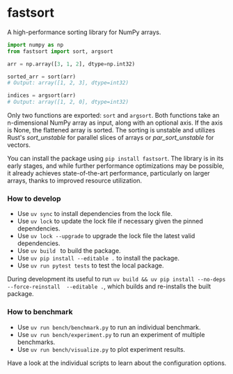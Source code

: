 # fastsort

A high-performance sorting library for NumPy arrays.

```py
import numpy as np
from fastsort import sort, argsort

arr = np.array([3, 1, 2], dtype=np.int32)

sorted_arr = sort(arr)
# Output: array([1, 2, 3], dtype=int32)

indices = argsort(arr)
# Output: array([1, 2, 0], dtype=int32)
```

Only two functions are exported: ``sort`` and ``argsort``. Both functions take an n-dimensional NumPy array as input, along with an optional axis. If the axis is None, the flattened array is sorted. The sorting is unstable and utilizes Rust's *sort_unstable* for parallel slices of arrays or *par_sort_unstable* for vectors.

You can install the package using ``pip install fastsort``. The library is in its early stages, and while further performance optimizations may be possible, it already achieves state-of-the-art performance, particularly on larger arrays, thanks to improved resource utilization.

### How to develop

- Use ``uv sync`` to install dependencies from the lock file.
- Use ``uv lock`` to update the lock file if necessary given the pinned dependencies.
- Use ``uv lock --upgrade`` to upgrade the lock file the latest valid dependencies.
- Use ``uv build `` to build the package.
- Use ``uv pip install --editable .`` to install the package.
- Use ``uv run pytest tests`` to test the local package.

During development its useful to run ``uv build && uv pip install --no-deps --force-reinstall  --editable .``, which builds and re-installs the built package.

### How to benchmark

- Use ``uv run bench/benchmark.py`` to run an individual benchmark.
- Use ``uv run bench/experiment.py`` to run an experiment of multiple benchmarks.
- Use ``uv run bench/visualize.py`` to plot experiment results.

Have a look at the individual scripts to learn about the configuration options.
